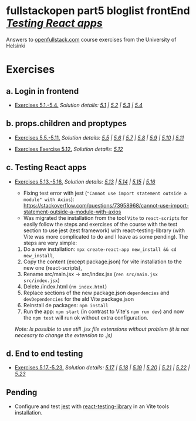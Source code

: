 # fullstackopen part5 bloglist frontEnd [_Testing React apps_](https://fullstackopen.com/en/part5)

Answers to [openfullstack.com](https://fullstackopen.com) course exercises from the University of Helsinki

# Exercises

## a. Login in frontend

- [Exercises 5.1.-5.4.](https://fullstackopen.com/en/part5/login_in_frontend#exercises-5-1-5-4)
  _Solution details: [5.1](https://github.com/patchamama/fullstackopen-part5-bloglist-frontend/commit/d3f6906d1a7cc0463f424304a915175492474502) | [5.2](https://github.com/patchamama/fullstackopen-part5-bloglist-frontend/commit/ce69f3f79c97c42e3ee801eab109140cd9acba25) | [5.3](https://github.com/patchamama/fullstackopen-part5-bloglist-frontend/commit/04ba3d794af42b8acf71d11135c6431032d6618e) | [5.4](https://github.com/patchamama/fullstackopen-part5-bloglist-frontend/commit/155424c69a6ff89bf0cad72cda7850fba86cca33)_

## b. props.children and proptypes

- [Exercises 5.5.-5.11.](https://fullstackopen.com/en/part5/props_children_and_proptypes#exercises-5-5-5-11)
  _Solution details: [5.5](https://github.com/patchamama/fullstackopen-part5-bloglist-frontend/commit/71243daab1177ab11dbffb2d9aa7389d093177c2) | [5.6](https://github.com/patchamama/fullstackopen-part5-bloglist-frontend/commit/683ab01d02b4c764cf33184159a1080ef1137787) | [5.7](https://github.com/patchamama/fullstackopen-part5-bloglist-frontend/commit/78673c0ab7ff0d9f0017f4fbe0968fbeab78088d) | [5.8](https://github.com/patchamama/fullstackopen-part5-bloglist-frontend/commit/7af452bbe6b23454ad3ca2754639c597beb54c04) | [5.9](https://github.com/patchamama/fullstackopen-part5-bloglist-frontend/commit/b3fe0a1936ca422d5d9d6eacb0beaf46e03e1b9e) | [5.10](https://github.com/patchamama/fullstackopen-part5-bloglist-frontend/commit/b49f9f2979f861111d5608feda9658412c2bf51f) | [5.11](https://github.com/patchamama/fullstackopen-part5-bloglist-frontend/commit/7af452bbe6b23454ad3ca2754639c597beb54c04)_

- [Exercises Exercise 5.12.](https://fullstackopen.com/en/part5/props_children_and_proptypes#exercise-5-12)
  _Solution details: [5.12](https://github.com/patchamama/fullstackopen-part5-bloglist-frontend/commit/f44c2e19e5b5bd604b86ae25f5796c7f220f3b14)_

## c. Testing React apps

- [Exercises 5.13.-5.16.](https://fullstackopen.com/en/part5/testing_react_apps#exercises-5-13-5-16)
  _Solution details: [5.13](https://github.com/patchamama/fullstackopen-part5-bloglist-frontend/commit/a2b88d033fc0ab5a8d13c5821c4051e66e95fbd5) | [5.14](https://github.com/patchamama/fullstackopen-part5-bloglist-frontend/commit/cca6587df6dcf85886a33a6565c93a75c3ec3758) | [5.15](https://github.com/patchamama/fullstackopen-part5-bloglist-frontend/commit/06eb2a3c6dcb523614dc02841014aa8926834bb8) | [5.16](https://github.com/patchamama/fullstackopen-part5-bloglist-frontend/commit/558dc11ca47fe4f96400f1a25e3b432224c6b9a9)_

  - Fixing test error with jest (`"Cannot use import statement outside a module" with Axios`): https://stackoverflow.com/questions/73958968/cannot-use-import-statement-outside-a-module-with-axios
  - Was migrated the installation from the tool `Vite` to `react-scripts` for easily follow the steps and exercises of the course with the test section to use jest (test framework) with react-testing-library (with Vite was more complicated to do and I leave as some pending). The steps are very simple:

  1. Do a new installation: `npx create-react-app new_install && cd new_install`,
  2. Copy the content (except package.json) for vite installation to the new one (react-scripts),
  3. Rename src/main.jsx -> src/index.jsx (`ren src/main.jsx src/index.jsx`)
  4. Delete /index.html (`rm index.html`)
  5. Replace sections of the new package.json `dependencies` and `devDependencies` for the ald Vite package.json
  6. Reinstall de packages: `npm install`
  7. Run the app: `npm start` (in contrast to Vite's `npm run dev`) and now the `npm test` will run ok without extra configuration.

  _Note: Is possible to use still .jsx file extensions without problem (it is not necesary to change the extension to .js)_

## d. End to end testing

- [Exercises 5.17.-5.23.](https://fullstackopen.com/en/part5/end_to_end_testing#exercises-5-17-5-23)
  _Solution details: [5.17](https://github.com/patchamama/fullstackopen-part5-bloglist-frontend/commit/39fdc8b57e04a2cbc718e69d4b86652834825f49) | [5.18](https://github.com/patchamama/fullstackopen-part5-bloglist-frontend/commit/b5f81434369b81e3ffebd557786914aee99190f6) | [5.19](https://github.com/patchamama/fullstackopen-part5-bloglist-frontend/commit/f71acbfe3623b53829fced259ea40ed4eba74d15) | [5.20](https://github.com/patchamama/fullstackopen-part5-bloglist-frontend/commit/44a4a69cebfbf257b056035dba72d478a992f6f7) | [5.21](https://github.com/patchamama/fullstackopen-part5-bloglist-frontend/commit/bcb4b3e5bf814d163d4d8fa347e6eb0e51e690b1) | [5.22](https://github.com/patchamama/fullstackopen-part5-bloglist-frontend/commit/044b24d40ec223b7620443c397688e8b098efebe) | [5.23](https://github.com/patchamama/fullstackopen-part5-bloglist-frontend/commit/eac096b56b058563b2b5be55b00e4987e88416ef)_

## Pending

- Configure and test [jest](https://jestjs.io/) with [react-testing-library](https://testing-library.com/docs/react-testing-library/intro/) in an Vite tools installation.
